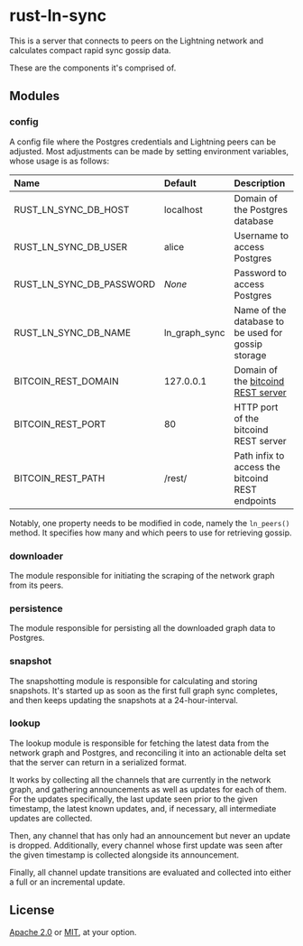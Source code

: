 # rust-ln-sync

This is a server that connects to peers on the Lightning network and calculates compact rapid sync
gossip data.

These are the components it's comprised of.

## Modules

### config

A config file where the Postgres credentials and Lightning peers can be adjusted. Most adjustments
can be made by setting environment variables, whose usage is as follows:

| Name                     | Default       | Description                                                                                                |
|:-------------------------|:--------------|:-----------------------------------------------------------------------------------------------------------|
| RUST_LN_SYNC_DB_HOST     | localhost     | Domain of the Postgres database                                                                            |
| RUST_LN_SYNC_DB_USER     | alice         | Username to access Postgres                                                                                |
| RUST_LN_SYNC_DB_PASSWORD | _None_        | Password to access Postgres                                                                                |
| RUST_LN_SYNC_DB_NAME     | ln_graph_sync | Name of the database to be used for gossip storage                                                         |
| BITCOIN_REST_DOMAIN      | 127.0.0.1     | Domain of the [bitcoind REST server](https://github.com/bitcoin/bitcoin/blob/master/doc/REST-interface.md) |
| BITCOIN_REST_PORT        | 80            | HTTP port of the bitcoind REST server                                                                      |
| BITCOIN_REST_PATH        | /rest/        | Path infix to access the bitcoind REST endpoints                                                           |

Notably, one property needs to be modified in code, namely the `ln_peers()` method. It specifies how
many and which peers to use for retrieving gossip.

### downloader

The module responsible for initiating the scraping of the network graph from its peers.

### persistence

The module responsible for persisting all the downloaded graph data to Postgres.

### snapshot

The snapshotting module is responsible for calculating and storing snapshots. It's started up
as soon as the first full graph sync completes, and then keeps updating the snapshots at a
24-hour-interval.

### lookup

The lookup module is responsible for fetching the latest data from the network graph and Postgres,
and reconciling it into an actionable delta set that the server can return in a serialized format.

It works by collecting all the channels that are currently in the network graph, and gathering
announcements as well as updates for each of them. For the updates specifically, the last update
seen prior to the given timestamp, the latest known updates, and, if necessary, all intermediate
updates are collected.

Then, any channel that has only had an announcement but never an update is dropped. Additionally,
every channel whose first update was seen after the given timestamp is collected alongside its
announcement.

Finally, all channel update transitions are evaluated and collected into either a full or an
incremental update.

## License

[Apache 2.0](LICENSE-APACHE) or [MIT](LICENSE-MIT), at your option.
